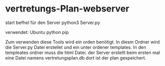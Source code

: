 # vertretungs-Plan-webserver


start befhel für den Server python3 Server.py


verwendet: Ubuntu
python 
pip

Zum verwenden diese Tools wird ein orden benötigt. In diesm Ordner wird die Server.py Datei erstellet und ein unter ordener templates. 
In den templeates ordner muss die html Datei.
der Server erstellt beim ersten mal eine Datei namens vertretungsplan.db
dort ist der plan gespeichert.

